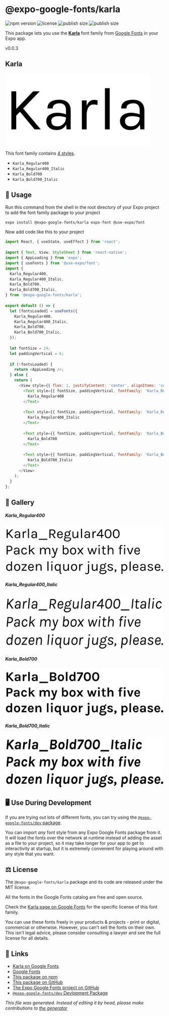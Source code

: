 # @expo-google-fonts/karla

![npm version](https://flat.badgen.net/npm/v/@expo-google-fonts/karla)
![license](https://flat.badgen.net/github/license/expo/google-fonts)
![publish size](https://flat.badgen.net/packagephobia/install/@expo-google-fonts/karla)
![publish size](https://flat.badgen.net/packagephobia/publish/@expo-google-fonts/karla)

This package lets you use the [**Karla**](https://fonts.google.com/specimen/Karla) font family from [Google Fonts](https://fonts.google.com/) in your Expo app.

v0.0.3

## Karla

![Karla](./font-family.png)

This font family contains [4 styles](#gallery).

- `Karla_Regular400`
- `Karla_Regular400_Italic`
- `Karla_Bold700`
- `Karla_Bold700_Italic`

## 🔡 Usage

Run this command from the shell in the root directory of your Expo project to add the font family package to your project
```sh
expo install @expo-google-fonts/karla expo-font @use-expo/font
```

Now add code like this to your project
```js
import React, { useState, useEffect } from 'react';

import { Text, View, StyleSheet } from 'react-native';
import { AppLoading } from 'expo';
import { useFonts } from '@use-expo/font';
import {
  Karla_Regular400,
  Karla_Regular400_Italic,
  Karla_Bold700,
  Karla_Bold700_Italic,
} from '@expo-google-fonts/karla';

export default () => {
  let [fontsLoaded] = useFonts({
    Karla_Regular400,
    Karla_Regular400_Italic,
    Karla_Bold700,
    Karla_Bold700_Italic,
  });

  let fontSize = 24;
  let paddingVertical = 6;

  if (!fontsLoaded) {
    return <AppLoading />;
  } else {
    return (
      <View style={{ flex: 1, justifyContent: 'center', alignItems: 'center' }}>
        <Text style={{ fontSize, paddingVertical, fontFamily: 'Karla_Regular400' }}>
          Karla_Regular400
        </Text>

        <Text style={{ fontSize, paddingVertical, fontFamily: 'Karla_Regular400_Italic' }}>
          Karla_Regular400_Italic
        </Text>

        <Text style={{ fontSize, paddingVertical, fontFamily: 'Karla_Bold700' }}>
          Karla_Bold700
        </Text>

        <Text style={{ fontSize, paddingVertical, fontFamily: 'Karla_Bold700_Italic' }}>
          Karla_Bold700_Italic
        </Text>
      </View>
    );
  }
};

```

## 📖 Gallery

##### Karla_Regular400
![Karla_Regular400](./6f59c39b7fe5470c4c19a0bd67174cb94cdbe2053382046ea00b00fbfd5008a7.ttf.png)

##### Karla_Regular400_Italic
![Karla_Regular400_Italic](./8dfdedc9371e4b6c128ba66b488cc38a94142de7a6aec5633026651dbbe7fd50.ttf.png)

##### Karla_Bold700
![Karla_Bold700](./60f1379da84423da4c84a9d3ad1a1293ce82daf3c8337c5f3d027e5e0aa892c3.ttf.png)

##### Karla_Bold700_Italic
![Karla_Bold700_Italic](./11cdf8ae7a17fbd7e9d7e2b43ced2e092b6d3a77cd2846dbf42cf3d82ffcb5e8.ttf.png)


## 🖥️ Use During Development

If you are trying out lots of different fonts, you can try using the [`@expo-google-fonts/dev` package](https://github.com/expo/google-fonts/tree/master/font-packages/dev#readme).

You can import *any* font style from any Expo Google Fonts package from it. It will load the fonts
over the network at runtime instead of adding the asset as a file to your project, so it may take longer
for your app to get to interactivity at startup, but it is extremely convenient
for playing around with any style that you want.

## ⚖️ License

The `@expo-google-fonts/karla` package and its code are released under the MIT license.

All the fonts in the Google Fonts catalog are free and open source.

Check the [Karla page on Google Fonts](https://fonts.google.com/specimen/Karla) for the specific license of this font family.

You can use these fonts freely in your products & projects - print or digital, commercial or otherwise. However, you can't sell the fonts on their own. This isn't legal advice, please consider consulting a lawyer and see the full license for all details.

## 🔗 Links

- [Karla on Google Fonts](https://fonts.google.com/specimen/Karla)
- [Google Fonts](https://fonts.google.com/)
- [This package on npm](https://www.npmjs.com/package/@expo-google-fonts/karla)
- [This package on GitHub](https://github.com/expo/google-fonts/tree/master/font-packages/karla)
- [The Expo Google Fonts project on GitHub](https://github.com/expo/google-fonts)
- [`@expo-google-fonts/dev` Devlopment Package](https://github.com/expo/google-fonts/tree/master/font-packages/dev)


*This file was generated. Instead of editing it by head, please make contributions to [the generator](https://github.com/expo/google-fonts/tree/master/packages/generator)*
